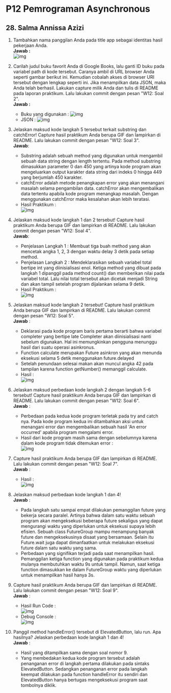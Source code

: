 # **P12 Pemrograman Asynchronous**
## **28. Salma Annissa Azizi**

1. Tambahkan nama panggilan Anda pada title app sebagai identitas hasil pekerjaan Anda. </br>
    **Jawab :** </br> ![img](docs/P01-01-identitas%20nama.PNG)
2. Carilah judul buku favorit Anda di Google Books, lalu ganti ID buku pada variabel path di kode tersebut. Caranya ambil di URL browser Anda seperti gambar berikut ini. Kemudian cobalah akses di browser URI tersebut dengan lengkap seperti ini. Jika menampilkan data JSON, maka Anda telah berhasil. Lakukan capture milik Anda dan tulis di README pada laporan praktikum. Lalu lakukan commit dengan pesan "W12: Soal 2". </br>
    **Jawab :**
    - Buku yang digunakan :
        ![img](docs/P01-04-buku.PNG)
    - JSON :
        ![img](docs/P01-04-buku%20json.PNG)
3. Jelaskan maksud kode langkah 5 tersebut terkait substring dan catchError! Capture hasil praktikum Anda berupa GIF dan lampirkan di README. Lalu lakukan commit dengan pesan "W12: Soal 3". </br>
    **Jawab**:
    - Substring adalah sebuah method yang digunakan untuk mengambil sebuah data string dengan length tertentu. Pada method substring dimasukkan parameter 0 dan 450 yang artinya kode program akan mengeluarkan output karakter data string dari indeks 0 hingga 449 yang berjumlah 450 karakter.
    - catchError adalah metode penangkapan error yang akan menangani masalah selama pengambilan data. catchError akan mengembalikan data tertentu apabila kode program menangkap masalah. Dengan menggunakan catchError maka kesalahan akan lebih teratasi.
    - Hasil Praktikum : </br> ![img](docs/P01-04-buku.gif) </br>

4. Jelaskan maksud kode langkah 1 dan 2 tersebut! Capture hasil praktikum Anda berupa GIF dan lampirkan di README. Lalu lakukan commit dengan pesan "W12: Soal 4". </br>
    **Jawab**: 
    - Penjelasan Langkah 1 : Membuat tiga buah method yang akan mencetak angka 1, 2, 3 dengan waktu delay 3 detik pada setiap method.
    - Penjelasan Langkah 2 : Mendeklarasikan sebuah variabel total bertipe int yang diinisialisasi enol. Ketiga method yang dibuat pada langkah 1 dipanggil pada method count() dan memberikan nilai pada variabel total. Lalu nilai total tersebut akan dicetak menjadi String dan akan tampil setelah program dijalankan selama 9 detik.
    - Hasil Praktikum : </br> ![img](docs/P02-04-Hasil.gif) </br>

5. Jelaskan maksud kode langkah 2 tersebut! Capture hasil praktikum Anda berupa GIF dan lampirkan di README. Lalu lakukan commit dengan pesan "W12: Soal 5". </br>
    **Jawab** : </br>
    - Deklarasi pada kode program baris pertama berarti bahwa variabel completer yang bertipe late Completer akan diinisialisasi nanti sebelum digunakan. Hal ini memungkinkan pengguna menunggu hasil dari suatu operasi asinkronus. 
    - Function calculate merupakan Future asinkron yang akan menunda eksekusi selama 5 detik menggunakan future.delayed
    - Setelah penundaan selesai makan akan muncul angka 42 pada tampilan karena function getNumber() memanggil calculate.
    - Hasil : </br> ![img](docs/P03-05-Hasil.gif) </br>

6. Jelaskan maksud perbedaan kode langkah 2 dengan langkah 5-6 tersebut! Capture hasil praktikum Anda berupa GIF dan lampirkan di README. Lalu lakukan commit dengan pesan "W12: Soal 6". </br>
    **Jawab** : </br>
    - Perbedaan pada kedua kode program terletak pada try and catch nya. Pada kode program kedua ini ditambahkan aksi untuk menangani error dan mengembalikan sebuah hasil 'An error occurred' apabila program mengalami error.
    - Hasil dari kode program masih sama dengan sebelumnya karena dalam kode program tidak ditemukan error : </br> ![img](docs/P03-06-Hasil.gif) </br>

7. Capture hasil praktikum Anda berupa GIF dan lampirkan di README. Lalu lakukan commit dengan pesan "W12: Soal 7". </br>
    **Jawab** : </br>
    - Hasil : </br> ![img](docs/P04-07-Hasil.gif) </br>

8. Jelaskan maksud perbedaan kode langkah 1 dan 4! </br>
    **Jawab** : </br> 
    - Pada langkah satu sampai empat dilakukan pemanggilan future yang bekerja secara paralel. Artinya bahwa dalam satu waktu sebuah program akan mengeksekusi beberapa future sekaligus yang dapat mengurangi waktu yang diperlukan untuk eksekusi supaya lebih efisien. Sebuah class FutureGroup mampu menampung banyak future dan mengeksekusinya disaat yang bersamaan. Selain itu Future.wait juga dapat dimanfaatkan untuk melakukan eksekusi future dalam satu waktu yang sama. </br>
    - Perbedaan yang signifikan terjadi pada saat menampilkan hasil. Pemanggilan ketiga function yang digunakan pada praktikum kedua mulanya membutuhkan waktu 9s untuk tampil. Namun, saat ketiga function dimasukkan ke dalam FutureGroup waktu yang diperlukan untuk menampilkan hasil hanya 3s. </br>

9. Capture hasil praktikum Anda berupa GIF dan lampirkan di README. Lalu lakukan commit dengan pesan "W12: Soal 9". </br>
    **Jawab** : </br>
    - Hasil Run Code : </br> ![img](docs/P05-09-Hasil.gif) </br>
    - Debug Console : </br> ![img](docs/P05-09-Hasil-DebugConsole.PNG) </br>

10. Panggil method handleError() tersebut di ElevatedButton, lalu run. Apa hasilnya? Jelaskan perbedaan kode langkah 1 dan 4! </br>
    **Jawab** : </br>
    - Hasil yang ditampilkan sama dengan soal nomor 9.
    - Yang membedakan kedua kode program tersebut adalah penanganan error di langkah pertama dilakukan pada sintaks ElevatedButton. Sedangkan penanganan error pada langkah keempat dilakukan pada function handleError itu sendiri dan ElevatedButton hanya bertugas mengeksekusi program saat tombolnya diklik.

